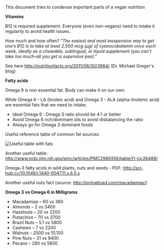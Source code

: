 This document tries to condense important parts of a vegan nutrition


**Vitamins**

B12 is required supplement. Everyone (even non-vegans) need to intake it regularily to avoid health issues.

How much and how often? 
*"The easiest and most inexpensive way to get one’s B12 is to take at least 2,500 mcg (µg) of cyanocobalamin once each week, ideally as a chewable, sublingual, or liquid supplement (you can’t take too much–all you get is expensive pee)."*

See here http://nutritionfacts.org/2011/08/30/3964/ (Dr. Michael Greger's blog)

**Fatty acids**

Omega 9 is non essential fat. Body can make it on our own.

While Omega 6 - LA (linoleic acid) and Omega 3 - ALA (alpha-linolenic acid) are essential fats that we need to intake.

- Ideal Omega 6 : Omega 3 ratio should be 4:1 or better
- Avoid Omega 6 rich/dominant oils to avoid disbalancing the ratio
- Always go for Omega 3 dominant foods

Useful reference table of common fat sources:

![Useful table with fats](http://www.aneggadayisok.ca/wp-content/uploads/2012/09/dietary-fat.png)

Another useful table: http://www.ncbi.nlm.nih.gov/pmc/articles/PMC2989356/table/t1-cjc26489/

Omega-3 fatty acids in wild plants, nuts and seeds - PDF: http://sci-hub.cc/10.1046/j.1440-6047.11.s.6.5.x

Another useful nuts fact (source: http://primaltoad.com/macadamias/)

**Omega 3 vs Omega 6 in Milligrams**

- Macadamias – 60 vs 360
- Almonds – 2 vs 3400
- Hazelnuts – 20 vs 2200
- Pistachios – 70 vs 3700
- Brazil Nuts – 5.1 vs 5800
- Cashews – 7 vs 2200
- Walnuts – 2500 vs 10,100
- Pine Nuts – 31 vs 9400
- Pecans – 280 vs 5800

